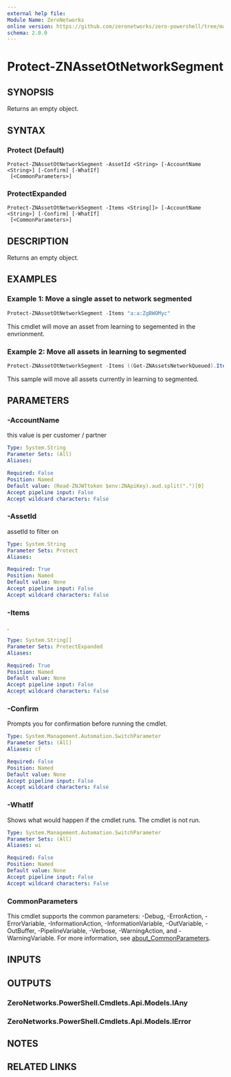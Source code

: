 ```yaml
---
external help file:
Module Name: ZeroNetworks
online version: https://github.com/zeronetworks/zero-powershell/tree/master/src/help/zeronetworks/protect-znassetotnetworksegment
schema: 2.0.0
---
```


# Protect-ZNAssetOtNetworkSegment

## SYNOPSIS
Returns an empty object.

## SYNTAX

### Protect (Default)
```
Protect-ZNAssetOtNetworkSegment -AssetId <String> [-AccountName <String>] [-Confirm] [-WhatIf]
 [<CommonParameters>]
```

### ProtectExpanded
```
Protect-ZNAssetOtNetworkSegment -Items <String[]> [-AccountName <String>] [-Confirm] [-WhatIf]
 [<CommonParameters>]
```

## DESCRIPTION
Returns an empty object.

## EXAMPLES

### Example 1: Move a single asset to network segmented
```powershell
Protect-ZNAssetOtNetworkSegment -Items "a:a:ZgBWOMyc"
```

This cmdlet will move an asset from learning to segemented in the envrionment.

### Example 2: Move all assets in learning to segmented
```powershell
Protect-ZNAssetOtNetworkSegment -Items ((Get-ZNAssetsNetworkQueued).Items.Id)
```

This sample will move all assets currently in learning to segmented.

## PARAMETERS

### -AccountName
this value is per customer / partner

```yaml
Type: System.String
Parameter Sets: (All)
Aliases:

Required: False
Position: Named
Default value: (Read-ZNJWTtoken $env:ZNApiKey).aud.split(".")[0]
Accept pipeline input: False
Accept wildcard characters: False
```

### -AssetId
assetId to filter on

```yaml
Type: System.String
Parameter Sets: Protect
Aliases:

Required: True
Position: Named
Default value: None
Accept pipeline input: False
Accept wildcard characters: False
```

### -Items
.

```yaml
Type: System.String[]
Parameter Sets: ProtectExpanded
Aliases:

Required: True
Position: Named
Default value: None
Accept pipeline input: False
Accept wildcard characters: False
```

### -Confirm
Prompts you for confirmation before running the cmdlet.

```yaml
Type: System.Management.Automation.SwitchParameter
Parameter Sets: (All)
Aliases: cf

Required: False
Position: Named
Default value: None
Accept pipeline input: False
Accept wildcard characters: False
```

### -WhatIf
Shows what would happen if the cmdlet runs.
The cmdlet is not run.

```yaml
Type: System.Management.Automation.SwitchParameter
Parameter Sets: (All)
Aliases: wi

Required: False
Position: Named
Default value: None
Accept pipeline input: False
Accept wildcard characters: False
```

### CommonParameters
This cmdlet supports the common parameters: -Debug, -ErrorAction, -ErrorVariable, -InformationAction, -InformationVariable, -OutVariable, -OutBuffer, -PipelineVariable, -Verbose, -WarningAction, and -WarningVariable. For more information, see [about_CommonParameters](http://go.microsoft.com/fwlink/?LinkID=113216).

## INPUTS

## OUTPUTS

### ZeroNetworks.PowerShell.Cmdlets.Api.Models.IAny

### ZeroNetworks.PowerShell.Cmdlets.Api.Models.IError

## NOTES

## RELATED LINKS

